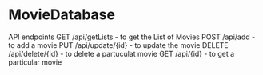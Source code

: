 # MovieDatabase

API endpoints
GET /api/getLists - to get the List of Movies
POST /api/add - to add a movie
PUT /api/update/{id} - to update the movie
DELETE /api/delete/{id} - to delete a partuculat movie
GET /api/{id} - to get a particular movie

